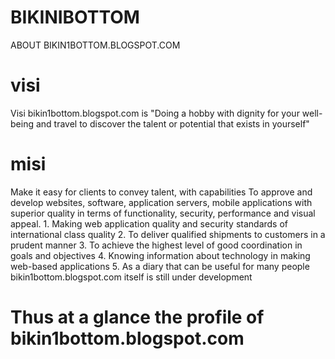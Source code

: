 # BIKINIBOTTOM
ABOUT BIKIN1BOTTOM.BLOGSPOT.COM
# visi
Visi bikin1bottom.blogspot.com is "Doing a hobby with dignity for your well-being and travel to discover the talent or potential that exists in yourself"
# misi
Make it easy for clients to convey talent, with capabilities
To approve and develop websites, software, application servers, mobile applications with superior quality in terms of functionality, security, performance and visual appeal.
    1. Making web application quality and security standards of international class quality
    2. To deliver qualified shipments to customers in a prudent manner
    3. To achieve the highest level of good coordination in goals and objectives
    4. Knowing information about technology in making web-based applications
    5. As a diary that can be useful for many people
    bikin1bottom.blogspot.com itself is still under development 
 # Thus at a glance the profile of bikin1bottom.blogspot.com
